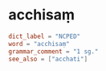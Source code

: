 # acchisaṃ

``` toml
dict_label = "NCPED"
word = "acchisaṃ"
grammar_comment = "1 sg."
see_also = ["acchati"]
```

